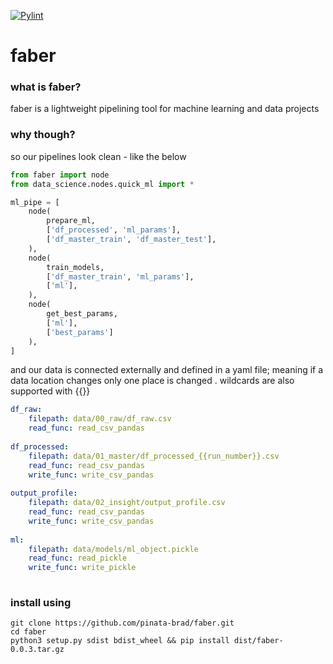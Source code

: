 [![Pylint](https://github.com/pinata-brad/faber/actions/workflows/pylint.yml/badge.svg?branch=main&event=push)](https://github.com/pinata-brad/faber/actions/workflows/pylint.yml)

# faber

### what is faber? 
faber is a lightweight pipelining tool for machine learning and data projects

### why though?
so our pipelines look clean - like the below
```python
from faber import node
from data_science.nodes.quick_ml import *

ml_pipe = [
    node(
        prepare_ml,
        ['df_processed', 'ml_params'],
        ['df_master_train', 'df_master_test'],
    ),
    node(
        train_models,
        ['df_master_train', 'ml_params'],
        ['ml'],
    ),
    node(
        get_best_params,
        ['ml'],
        ['best_params']
    ),
]
```
and our data is connected externally and defined in a yaml file; meaning if a data location changes only one place is changed
. wildcards are also supported with {{}}
```yaml
df_raw:
    filepath: data/00_raw/df_raw.csv
    read_func: read_csv_pandas
    
df_processed:
    filepath: data/01_master/df_processed_{{run_number}}.csv
    read_func: read_csv_pandas
    write_func: write_csv_pandas
    
output_profile:
    filepath: data/02_insight/output_profile.csv
    read_func: read_csv_pandas
    write_func: write_csv_pandas
    
ml:
    filepath: data/models/ml_object.pickle
    read_func: read_pickle
    write_func: write_pickle
    
```

### install using
 
```shell script
git clone https://github.com/pinata-brad/faber.git
cd faber
python3 setup.py sdist bdist_wheel && pip install dist/faber-0.0.3.tar.gz 
```
